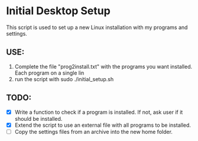 # Initial Desktop Setup


This script is used to set up a new Linux installation with my programs and settings.


## USE:
1. Complete the file "prog2install.txt" with the programs you want installed. Each program on a single lin
2. run the script with sudo ./initial_setup.sh

## TODO:
- [x] Write a function to check if a program is installed. If not, ask user if it should be installed.
- [x] Extend the script to use an external file with all programs to be installed.
- [ ] Copy the settings files from an archive into the new home folder.
